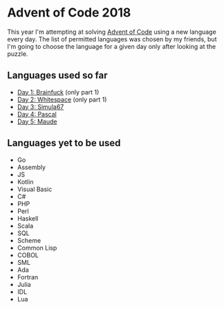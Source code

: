 # Advent of Code 2018

This year I'm attempting at solving [Advent of Code](https://adventofcode.com/)
using a new language every day. The list of permitted languages was chosen by my
friends, but I'm going to choose the language for a given day only after looking
at the puzzle.

## Languages used so far

- [Day 1: Brainfuck](day1.bf) (only part 1)
- [Day 2: Whitespace](day2.ws) (only part 1)
- [Day 3: Simula67](day3prog.sim)
- [Day 4: Pascal](day4prog.pas)
- [Day 5: Maude](day5.maude)

## Languages yet to be used

- Go
- Assembly
- JS
- Kotlin
- Visual Basic
- C#
- PHP
- Perl
- Haskell
- Scala
- SQL
- Scheme
- Common Lisp
- COBOL
- SML
- Ada
- Fortran
- Julia
- IDL
- Lua

